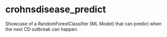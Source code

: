 # crohnsdisease_predict
Showcase of a RandomForestClassifier (ML Model) that can predict when the next CD outbreak can happen.
